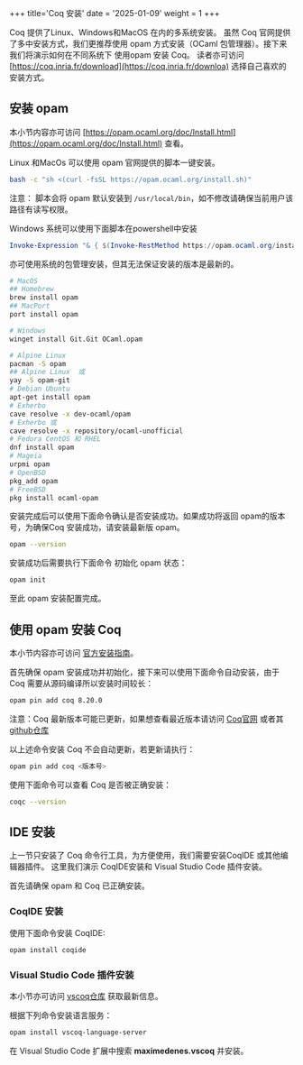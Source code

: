 +++
title='Coq 安装'
date = '2025-01-09'
weight = 1
+++

Coq 提供了Linux、Windows和MacOS 在内的多系统安装。 虽然 Coq 官网提供了多中安装方式，我们更推荐使用 opam 方式安装（OCaml 包管理器）。接下来我们将演示如何在不同系统下 使用opam 安装 Coq。 读者亦可访问[https://coq.inria.fr/download](https://coq.inria.fr/downloa) 选择自己喜欢的安装方式。

## 安装 opam 
本小节内容亦可访问 [https://opam.ocaml.org/doc/Install.html](https://opam.ocaml.org/doc/Install.html) 查看。

Linux 和MacOs 可以使用 opam 官网提供的脚本一键安装。
```bash
bash -c "sh <(curl -fsSL https://opam.ocaml.org/install.sh)"
```
注意： 脚本会将 opam 默认安装到 `/usr/local/bin`，如不修改请确保当前用户该路径有读写权限。 

Windows 系统可以使用下面脚本在powershell中安装
```powershell
Invoke-Expression "& { $(Invoke-RestMethod https://opam.ocaml.org/install.ps1) }"
```

亦可使用系统的包管理安装，但其无法保证安装的版本是最新的。
```bash
# MacOS
## Homebrew
brew install opam
## MacPort
port install opam

# Windows
winget install Git.Git OCaml.opam

# Alpine Linux 
pacman -S opam
## Alpine Linux  或
yay -S opam-git
# Debian Ubuntu
apt-get install opam
# Exherbo
cave resolve -x dev-ocaml/opam
# Exherbo 或
cave resolve -x repository/ocaml-unofficial
# Fedora CentOS 和 RHEL
dnf install opam
# Mageia
urpmi opam
# OpenBSD
pkg_add opam
# FreeBSD
pkg install ocaml-opam
```

安装完成后可以使用下面命令确认是否安装成功。如果成功将返回 opam的版本号，为确保Coq 安装成功，请安装最新版 opam。
```bash
opam --version
```
安装成功后需要执行下面命令 初始化 opam 状态：
```bash
opam init
```

至此 opam 安装配置完成。

## 使用 opam 安装 Coq
本小节内容亦可访问 [官方安装指南](https://coq.inria.fr/opam-using.html)。

首先确保 opam 安装成功并初始化，接下来可以使用下面命令自动安装，由于 Coq 需要从源码编译所以安装时间较长：
```bash
opam pin add coq 8.20.0
```
注意：Coq 最新版本可能已更新，如果想查看最近版本请访问 [Coq官网](https://coq.inria.fr/) 或者其 [github仓库](https://github.com/coq/coq)

以上述命令安装 Coq 不会自动更新，若更新请执行：
```bash
opam pin add coq <版本号>
```

使用下面命令可以查看 Coq 是否被正确安装：
```bash
coqc --version
```

## IDE 安装
上一节只安装了 Coq 命令行工具，为方便使用，我们需要安装CoqIDE 或其他编辑器插件。 这里我们演示 CoqIDE安装和 Visual Studio Code 插件安装。

首先请确保 opam 和 Coq 已正确安装。
### CoqIDE 安装
使用下面命令安装 CoqIDE:
```bash
opam install coqide
```

### Visual Studio Code 插件安装
本小节亦可访问 [vscoq仓库](https://github.com/coq/vscoq) 获取最新信息。

根据下列命令安装语言服务：
```bash
opam install vscoq-language-server
```
在 Visual Studio Code 扩展中搜索 **maximedenes.vscoq** 并安装。